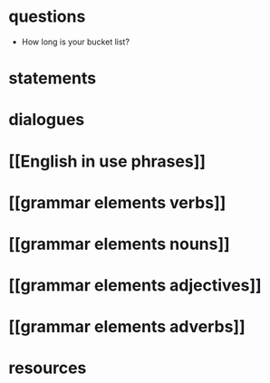 # questions
- How long is your bucket list?

# statements

# dialogues

# [[English in use phrases]]

# [[grammar elements verbs]]

# [[grammar elements nouns]]

# [[grammar elements adjectives]]

# [[grammar elements adverbs]]

# resources
